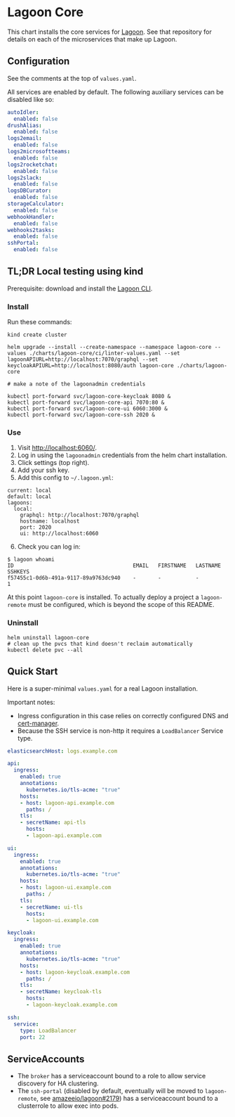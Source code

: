 # Lagoon Core

This chart installs the core services for [Lagoon](https://github.com/amazeeio/lagoon/). See that repository for details on each of the microservices that make up Lagoon.

## Configuration

See the comments at the top of `values.yaml`.

All services are enabled by default. The following auxiliary services can be disabled like so:

```yaml
autoIdler:
  enabled: false
drushAlias:
  enabled: false
logs2email:
  enabled: false
logs2microsoftteams:
  enabled: false
logs2rocketchat:
  enabled: false
logs2slack:
  enabled: false
logsDBCurator:
  enabled: false
storageCalculator:
  enabled: false
webhookHandler:
  enabled: false
webhooks2tasks:
  enabled: false
sshPortal:
  enabled: false
```

## TL;DR Local testing using kind

Prerequisite: download and install the [Lagoon CLI](https://github.com/amazeeio/lagoon-cli).

### Install

Run these commands:

```
kind create cluster

helm upgrade --install --create-namespace --namespace lagoon-core --values ./charts/lagoon-core/ci/linter-values.yaml --set lagoonAPIURL=http://localhost:7070/graphql --set keycloakAPIURL=http://localhost:8080/auth lagoon-core ./charts/lagoon-core

# make a note of the lagoonadmin credentials

kubectl port-forward svc/lagoon-core-keycloak 8080 &
kubectl port-forward svc/lagoon-core-api 7070:80 &
kubectl port-forward svc/lagoon-core-ui 6060:3000 &
kubectl port-forward svc/lagoon-core-ssh 2020 &
```

### Use

1. Visit [http://localhost:6060/](http://localhost:6060/).
2. Log in using the `lagoonadmin` credentials from the helm chart installation.
3. Click settings (top right).
4. Add your ssh key.
5. Add this config to `~/.lagoon.yml`:
```
current: local
default: local
lagoons:
  local:
    graphql: http://localhost:7070/graphql
    hostname: localhost
    port: 2020
    ui: http://localhost:6060
```
6. Check you can log in:
```
$ lagoon whoami
ID                                  	EMAIL	FIRSTNAME	LASTNAME	SSHKEYS 
f57455c1-0d6b-491a-9117-89a9763dc940	-    	-        	-       	1	
```

At this point `lagoon-core` is installed.
To actually deploy a project a `lagoon-remote` must be configured, which is beyond the scope of this README.

### Uninstall

```
helm uninstall lagoon-core
# clean up the pvcs that kind doesn't reclaim automatically
kubectl delete pvc --all
```

## Quick Start

Here is a super-minimal `values.yaml` for a real Lagoon installation.

Important notes:

* Ingress configuration in this case relies on correctly configured DNS and [cert-manager](https://cert-manager.io/docs/usage/ingress/).
* Because the SSH service is non-http it requires a `LoadBalancer` Service type.

```yaml
elasticsearchHost: logs.example.com

api:
  ingress:
    enabled: true
    annotations:
      kubernetes.io/tls-acme: "true"
    hosts:
    - host: lagoon-api.example.com
      paths: /
    tls:
    - secretName: api-tls
      hosts:
      - lagoon-api.example.com

ui:
  ingress:
    enabled: true
    annotations:
      kubernetes.io/tls-acme: "true"
    hosts:
    - host: lagoon-ui.example.com
      paths: /
    tls:
    - secretName: ui-tls
      hosts:
      - lagoon-ui.example.com

keycloak:
  ingress:
    enabled: true
    annotations:
      kubernetes.io/tls-acme: "true"
    hosts:
    - host: lagoon-keycloak.example.com
      paths: /
    tls:
    - secretName: keycloak-tls
      hosts:
      - lagoon-keycloak.example.com

ssh:
  service:
    type: LoadBalancer
    port: 22
```

## ServiceAccounts

* The `broker` has a serviceaccount bound to a role to allow service discovery for HA clustering.
* The `ssh-portal` (disabled by default, eventually will be moved to `lagoon-remote`, see [amazeeio/lagoon#2179](https://github.com/amazeeio/lagoon/pull/2179)) has a serviceaccount bound to a clusterrole to allow exec into pods.
